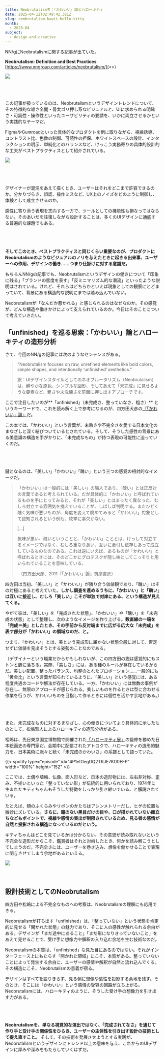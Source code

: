```yaml
---
title: Neobrutalism考：「かわいい」論とハローキティ
date: 2025-04-12T02:49:42.381Z
slug: neobrutalism-kawii-hello-kitty
month:
  - 2025-04
subject:
  - design-and-creative
---
```

NN/gにNeobrutalismに関する記事が出ていた。

**Neobrutalism: Definition and Best Practices**\
[https://www.nngroup.com/articles/neobrutalism/](<>)

![](/images/diary/neobrutalism-kawii-hello-kitty/21.png)

###### ﻿

この記事が扱っているのは、Neobrutalismというデザイントレンドについて、その特徴的な雑さ全開・骨太ゴリ押し系なビジュアルと、UIに求められる明確さ・可読性・操作性といったユーザビリティの要請を、いかに両立させるかという実践的なテーマだ。

FigmaやGumroadといった具体的なプロダクトを例に取りながら、視線誘導、コントラスト比、色数の制御、可読性の担保、ホワイトスペースの設計、インタラクションの明示、単純化とのバランスなど、けっこう実務寄りの具体的設計的な工夫がベストプラクティスとして紹介されている。

![](/images/diary/neobrutalism-kawii-hello-kitty/22.png)

###### 　﻿

デザイナーが混沌をあえて描くとき、ユーザーはそれをどこまで許容できるのか。分かりづらさ、誤認、操作ミスなど、UX上のノイズをどのように制御し、体験として成立させるのか。

感性に寄り添う表現を志向する一方で、ツールとしての機能性も損なってはならない。そのあいだを往復しながら設計することは、多くのUIデザインに通底する普遍的な課題でもある。

###### 　﻿

**そしてこのとき、ベストプラクティスと同じくらい重要なのが、プロダクトにNeobrutalismのようなビジュアルのノリを与えたときに起きる出来事、ユーザーへの作用、デザインの働き……つまり仕掛けに対する意識だ。**

もちろんNN/gの記事でも、Neobrutalismというデザインの働きについて「印象に残る」「ブランドの態度を表す」「反ミニマリズム的な潮流」といったような説明はされている。けれど、それらはどちらかといえば現象としての観察にとどまっていて、背景にある構造的な説明にまでは踏み込んでいない。

Neobrutalismが「なんだか惹かれる」と感じられるのはなぜなのか。その感覚が、どんな構造や働きかけによって支えられているのか。今日はそのことについて考えていきたい。

## 「unfinished」を巡る思索：「かわいい」論とハローキティの造形分析

さて、今回のNN/gの記事には次のようなセンテンスがある。

> “Neobrutalism focuses on raw, unrefined elements like bold colors, simple shapes, and intentionally ‘unfinished’ aesthetics.”
>
> 訳：UIデザインスタイルとしてのネオブルータリズム（Neobrutalism）は、鮮やかな原色、シンプルな図形、そしてあえて「未完成」に見せるような要素など、粗さや未洗練さを前面に押し出すアプローチです。

ここで注目したいのが**「unfinished」（未完成さ、整っていなさ、粗さ）** というキーワードで、これを読み解く上で参考になるのが、四方田犬彦の[『「かわいい」論』](https://amzn.asia/d/2vj2F3u)だ。

この本では、「かわいい」という言葉が、未熟さや不完全さを愛でる日本文化のまなざしと深く結びついているとされている。そして、そうした感性の背景にある美意識の構造を手がかりに、「未完成なもの」が持つ表現の可能性に迫っていくのだ。

###### ﻿

鍵となるのは、「美しい」「かわいい」「醜い」という三つの感覚の相対的なイメージだ。

> 「かわいい」は一般的には「美しい」の隣人であり、「醜い」とは正反対の言葉であると考えられている。だが具体的に「かわいい」と呼ばれているものを手にとってみると、それが「美しい」とはまったく異なった、むしろ対立する雰囲気を携えていることが、しばしば判明する。またひどく醜く気味が悪いものが、角度を変えて眺めてみると「かわいい」対象として認知されるという例も、枚挙に事欠かない。
>
> \[…]
>
> 気味が悪い、醜いということと、「かわいい」こととは、けっして対立するイメージではなく、むしろ重なりあい、互いに牽引し依存しあって成立しているものなのである。これは逆にいえば、あるものが「かわいい」と呼ばれるときには、そのどこかにグロテスクが隠し味としてこっそりと用いられていることを意味している。 
>
>  （四方田犬彦、2011『「かわいい」論』筑摩書房）

四方田は当初、「美しい」と「かわいい」が隣り合う価値観であり、「醜い」はその対極にあると考えていた。**しかし調査を進めるうちに、「かわいい」と「醜い」は互いに接近し、むしろ「美しい」こそが単独で対岸にある、という構造が見えてくる。**

やがて彼は、「美しい」を「完成された状態」、「かわいい」や「醜い」を「未完成の状態」として整理し、次のようなイメージを作り上げる。**数直線の一端を「完成＝美」としたとき、その手前から反対端までに広がる広大な「未完成」を表す部分が「かわいい」の領域なのだ、と。**

つまり、「かわいい」とは、美という完成形に届かない状態全般に対して、否定せずに価値を見出そうとする姿勢のことなのである。

（デザイナーという職業だからかもしれないが、この四方田の説は感覚的にもストンと腑に落ちる。実際、「美しさ」には、ある種のルールが存在しているからだ。美しい配置、整ったバランス、均整のとれたプロポーション……一般的にも「黄金比」という言葉が知られているように、「美しい」という感覚には、ある程度共通のコードや解法が存在している。一方、「かわいい」には無数の事例が存在し、無限のアプローチが感じられる。美しいものを作るときは型に合わせる作業を行うが、かわいいものを目指して作るときには個性を活かす余地がある。）

###### ﻿

また、未完成なものに対するまなざし、心の働きについてより具体的に示したものとして、松嶋雅人によるハローキティの造形分析がある。

松嶋は、先日東京国立博物館で開催された[「ハローキティ展」](https://hellokittyexhibition.com/)の監修を務めた日本絵画史の専門家だ。会期中に配信されたアトロクで、ハローキティの造形的魅力を、日本美術に脈々と続く「未完成のかわいさ」の系譜として語っていた。

{{< spotify type="episode" id="4P1etOegDQ2TRJE7KD0EFP" width="100%" height="152" >}}

ここでは、土偶や埴輪、仏像、面人形など、日本の造形物には、左右非対称、歪み、不揃いといった「整っていない形」が伝統的に用いられており、1974年に生まれたキティちゃんもそうした特徴をしっかり引き継いでいる、と解説されている。

たとえば、頬のふくらみやリボンのかたちはアシンメトリーだし、ヒゲの位置も微妙にズレている。**さらに、瞳のない黒目だけの目や、口が描かれていない顔立ちなどもポイントで、視線や感情の表出が制限されているため、見る者の感情が自然と投影される構造になっているのだという。**

キティちゃんはどこを見ているかは分からない、その意思が読み取れないという不完全な造形だからこそ、鑑賞者はそれと対峙したとき、何かを読み解こうとしてしまうのだ。不完全さには、ユーザーを巻き込み、想像を働かせることで表現に関与させてしまう余地があるといえる。

![](/images/diary/neobrutalism-kawii-hello-kitty/20.png)

###### ﻿ ﻿ ﻿

## 設計技術としてのNeobrutalism

四方田や松嶋による不完全なものへの考察は、Neobrutalismの理解にも応用できる。

Neobrutalismが打ち出す「unfinished」は、「整っていない」という状態を肯定的に見せる「開かれた状態」の魅力であり、そこに人の感性が触れられる余白がある。デザインが「まだ途中にあること」「まだ形になりきっていないこと」をあえて見せることで、受け手に想像力や解釈の入り込む余地を生む技術なのだ。

Neobrutalismの本質は、「unfinished」な見た目にあるのではない。それがインターフェース上にもたらす「開かれた領域」にこそ、本質がある。整っていないことによって発生する余白に、ユーザーの感情や解釈が自然と流れ込んでくる。その構造にこそ、Neobrutalismの意義が宿る。

デザインはすべてを語りきらず、見る側に想像や感性を投影する余地を残す。そのとき、そこには「かわいい」という感情の受容の回路が立ち上がる。Neobrutalismには、ハローキティのように、そうした受け手の想像力を引き出す力がある。

###### ﻿﻿

**Neobrutalismを、単なる視覚的な演出ではなく、「完成されてなさ」を通じて作り手と受け手の関係性をひらき、ユーザーの主体性を引き出す設計の技術として捉え直すこと。** そして、その技術を発展させようとする実践が、Neobrutalismというデザインにトレンド以上の意味を与え、これからのUIデザインに厚みや深みをもたらしていくはずだ。
